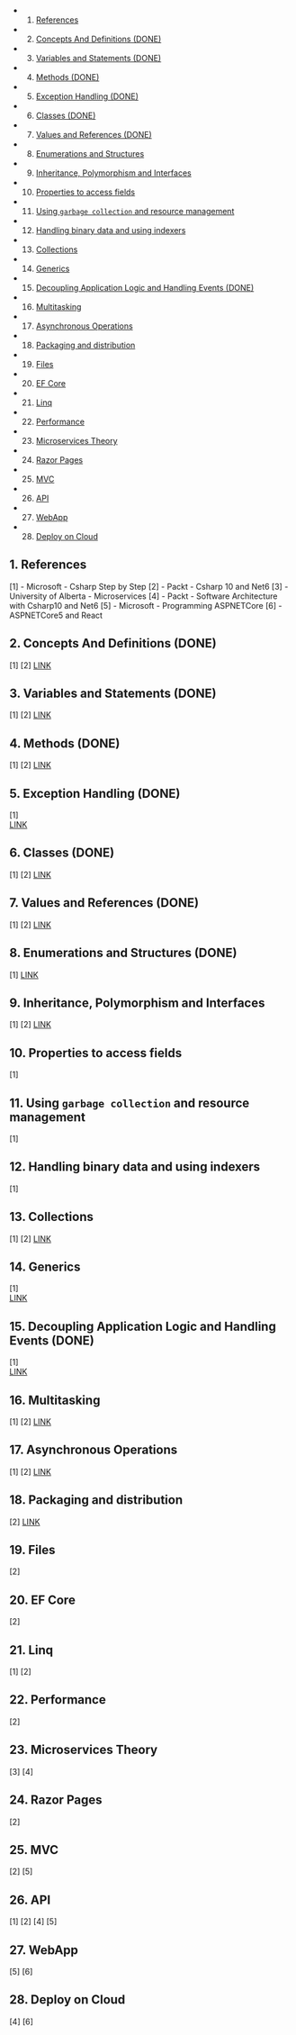 <!-- vscode-markdown-toc -->
* 1. [References](#References)
* 2. [ Concepts And Definitions (DONE)](#ConceptsAndDefinitionsDONE)
* 3. [Variables and Statements (DONE)](#VariablesandStatementsDONE)
* 4. [Methods (DONE)](#MethodsDONE)
* 5. [Exception Handling (DONE)](#ExceptionHandlingDONE)
* 6. [Classes (DONE)](#ClassesDONE)
* 7. [Values and References (DONE)](#ValuesandReferencesDONE)
* 8. [Enumerations and Structures](#EnumerationsandStructures)
* 9. [Inheritance, Polymorphism and Interfaces](#InheritancePolymorphismandInterfaces)
* 10. [Properties to access fields](#Propertiestoaccessfields)
* 11. [Using `garbage collection` and resource management](#Usinggarbagecollectionandresourcemanagement)
* 12. [Handling binary data and using indexers](#Handlingbinarydataandusingindexers)
* 13. [Collections](#Collections)
* 14. [Generics](#Generics)
* 15. [Decoupling Application Logic and Handling Events (DONE)](#DecouplingApplicationLogicandHandlingEventsDONE)
* 16. [Multitasking](#Multitasking)
* 17. [Asynchronous Operations](#AsynchronousOperations)
* 18. [Packaging and distribution](#Packaginganddistribution)
* 19. [Files](#Files)
* 20. [EF Core](#EFCore)
* 21. [Linq](#Linq)
* 22. [Performance](#Performance)
* 23. [Microservices Theory](#MicroservicesTheory)
* 24. [Razor Pages](#RazorPages)
* 25. [MVC](#MVC)
* 26. [API](#API)
* 27. [WebApp](#WebApp)
* 28. [Deploy on Cloud](#DeployonCloud)

<!-- vscode-markdown-toc-config
	numbering=true
	autoSave=true
	/vscode-markdown-toc-config -->
<!-- /vscode-markdown-toc -->

##  1. <a name='References'></a>References

[1] - Microsoft - Csharp Step by Step
[2] - Packt - Csharp 10 and Net6
[3] - University of Alberta - Microservices
[4] - Packt - Software Architecture with Csharp10 and Net6
[5] - Microsoft - Programming ASPNETCore
[6] - ASPNETCore5 and React


##  2. <a name='ConceptsAndDefinitionsDONE'></a> Concepts And Definitions (DONE)
[1] [2]
[LINK](/ComputerScience/Microsoft/NetCore/ConceptsAndDefinitions.md)

##  3. <a name='VariablesandStatementsDONE'></a>Variables and Statements (DONE)
[1] [2]
[LINK](/ComputerScience/Microsoft/NetCore/VariablesAndStatements.md)

##  4. <a name='MethodsDONE'></a>Methods (DONE)
[1] [2]
[LINK](/ComputerScience/Microsoft/NetCore/Methods.md)

##  5. <a name='ExceptionHandlingDONE'></a>Exception Handling (DONE)
[1]  
[LINK](/ComputerScience/Microsoft/NetCore/ExceptionHandling.md)

##  6. <a name='ClassesDONE'></a>Classes (DONE)
[1] [2]
[LINK](/ComputerScience/Microsoft/NetCore/Classes.md)

##  7. <a name='ValuesandReferencesDONE'></a>Values and References (DONE)
[1] [2]
[LINK](/ComputerScience/Microsoft/NetCore/ValuesAndReferences.md)

##  8. <a name='EnumerationsandStructures'></a>Enumerations and Structures (DONE)
[1]
[LINK](/ComputerScience/Microsoft/NetCore/EnumerationsAndStructures.md)

##  9. <a name='InheritancePolymorphismandInterfaces'></a>Inheritance, Polymorphism and Interfaces
[1] [2]
[LINK](/ComputerScience/Microsoft/NetCore/Inheritance-polymorphism-and-Interfaces.md)

##  10. <a name='Propertiestoaccessfields'></a>Properties to access fields
[1]  

##  11. <a name='Usinggarbagecollectionandresourcemanagement'></a>Using `garbage collection` and resource management
[1] 

##  12. <a name='Handlingbinarydataandusingindexers'></a>Handling binary data and using indexers
[1] 

##  13. <a name='Collections'></a>Collections 
[1] [2]
[LINK](/ComputerScience/Microsoft/NetCore/Collections.md)

##  14. <a name='Generics'></a>Generics
[1]  
[LINK](/ComputerScience/Microsoft/NetCore/Generics.md) 





##  15. <a name='DecouplingApplicationLogicandHandlingEventsDONE'></a>Decoupling Application Logic and Handling Events (DONE)
[1]  
[LINK](/ComputerScience/Microsoft/NetCore/DecouplingApplicationLogic.md)

##  16. <a name='Multitasking'></a>Multitasking 
[1] [2]
[LINK](/ComputerScience/Microsoft/NetCore/Multitasking.md)

##  17. <a name='AsynchronousOperations'></a>Asynchronous Operations
[1] [2]
[LINK](/ComputerScience/Microsoft/NetCore/AsynchronousOperations.md)

##  18. <a name='Packaginganddistribution'></a>Packaging and distribution
[2]
[LINK](/ComputerScience/Microsoft/NetCore/Packaging-and-Distribution.md)

##  19. <a name='Files'></a>Files
[2]

##  20. <a name='EFCore'></a>EF Core
[2]

##  21. <a name='Linq'></a>Linq
[1] [2]

##  22. <a name='Performance'></a>Performance
[2]

##  23. <a name='MicroservicesTheory'></a>Microservices Theory
[3] [4]

##  24. <a name='RazorPages'></a>Razor Pages
[2]

##  25. <a name='MVC'></a>MVC
[2] [5]

##  26. <a name='API'></a>API
[1] [2] [4] [5]

##  27. <a name='WebApp'></a>WebApp
[5] [6]

##  28. <a name='DeployonCloud'></a>Deploy on Cloud
[4] [6]
